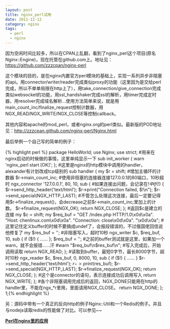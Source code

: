 ```yaml
---
layout: post
title: nginx_perl试用
date: 2011-12-12
category: nginx
tags:
  - perl
  - nginx
---
```


因为空闲时间比较多，所以在CPAN上乱翻，看到了nginx_perl这个项目(原名Nginx::Engine)，现在托管在github.com上。地址见：
<https://github.com/zzzcpan/nginx-perl>

这个模块的目的，是在nginx内置官方perl模块的基础上，实现一系列异步非阻塞的api。用connector/writer/reader完成类似proxy的功能（这里因为是交给perl完成，所以不单单局限在http上了），用take_connection/give_connection完成类似websocket的功能，用ssl_handshaker完成ssl的解析，用timer完成定时器，用resolver完成域名解析…使用方法简单来说，就是用main_count_inc/finalize_request控制计数器，用NGX_READ/NGX_WRITE/NGX_CLOSE等控制callback。

其他内容和apache的mod_perl，或者nginx.org的perl类似。最新版的POD地址见：<http://zzzcpan.github.com/nginx-perl/Nginx.html>

最后举例一个自己写的简单的例子：

{% highlight perl %}
package HelloWorld;
use Nginx;
use strict;
#用来在nginx启动的时候做的事情，这里单纯显示一下
sub init_worker {
    warn 'nginx_perl start [OK]';
};
#这里是nginx的http模块中调用的handler，alexander有计划改成tcp级别的
sub handler {
    my $r = shift;
#增加主循环的计数器
    $r->main_count_inc;
#使用非阻塞的连接器连接127.0.0.1的80端口，10秒超时
    ngx_connector '127.0.0.1', 80, 10, sub {
#如果连接出问题，会记录在$!中
        if ($!) {
            $r->send_http_header('text/html');
            $r->print("Connection failed, $!\n");
            $r->send_special(NGX_HTTP_LAST);
#不管怎么处理这次连接，最后一定要记得用$r->finalize_request()，会decrease之前$r->main_count_inc;里加上的计数。
            $r->finalize_request(NGX_OK);
            return NGX_CLOSE;
        };
#返回$c是建立的连接
        my $c = shift;
        my $req_buf = "GET /index.php HTTP/1.0\x0d\x0a".
              "Host: chenlinux.com\x0d\x0a".
              "Connection: close\x0d\x0a".
              "\x0d\x0a";
#这里记住定义buffer的时候不要搞成undef了，会报段错误的，不过俄国佬回信说他修复了
        my $res_buf = '';
#非阻塞写入，超时10秒
        ngx_writer $c, $req_buf, 10, sub {
            if ($!) {
                 ......
            };
            $req_buf = '';
#之前的buffer测试就是这里，如果加一个warn，就不会报错……汗
#warn "$req_buf\n$res_buf\n";
#写入完成后，开始调用读取
            return NGX_READ;
        };
#读取到buffer，最短0字节，最长8000字节，超时10秒
        ngx_reader $c, $res_buf, 0, 8000, 10, sub {
            if ($!) {
            ......
            }
            $r->send_http_header('text/html');
            $r->print($res_buf);
            $r->send_special(NGX_HTTP_LAST);
            $r->finalize_request(NGX_OK);
            return NGX_CLOSE;
        };
#这个是connector的语句，表示连接成功后调用写入
        return NGX_WRITE;
    };
#各个非阻塞调用完成后的返回，NGX_DONE只能用在http的handler里，不能在ngx_*r里用，里面请用NGX_CLOSE。
    return NGX_DONE;
};
1;{% endhighlight %}

另：源码中带有一个真正的反向http的例子Nginx::Util和一个Redis的例子。并且与nodejs读取redis的性能做了对比。可以参见~~

<strong style="display:block;margin:12px 0 4px"><a href="http://www.slideshare.net/chenryn/perlnginx" title="Perl在nginx里的应用" target="_blank">Perl在nginx里的应用</a></strong>

